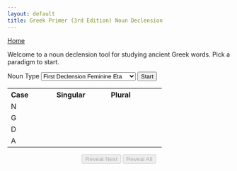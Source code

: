 ```yaml
---
layout: default 
title: Greek Primer (3rd Edition) Noun Declension
---
```


<script type="text/javascript" charset="UTF-8" src="./nouns.js"></script>

<style>
    #wrapper th {
        text-align: start;
    }

    #wrapper .variable-heading {
        min-width: 100px;
        padding-right: 15px;
    }

    #wrapper table td {
        min-width: 80px;
        padding-right: 15px;
    }

    .hidden {
        display: none;
    }

    .controls {
        width: 35%;
        margin-top: 15px;
        margin-left: auto;
        margin-right: auto;
        text-align: center;
    }
</style>

<a href="/greek/">Home</a>

<p>Welcome to a noun declension tool for studying ancient Greek words. Pick a paradigm to start.</p>

<label>Noun Type</label>
<select id="typeSelect">
    <option value="first-fem-eta">First Declension Feminine Eta</option>
    <option value="first-fem-alpha">First Declension Feminine Alpha</option>
    <option value="second-m">Second Declension Masculine</option>
    <option value="second-n">Second Declension Neuter</option>
    <option value="third-n">Third Declension</option>
</select>
<button id="start">Start</button>
<div id="wrapper" class="active-table">
    <table>
        <tr><th>Case</th><th class="variable-heading">Singular</th><th class="variable-heading">Plural</th></tr>
        <tr><td>N</td><td class="col1 answer"></td><td class="answer"></td></tr>
        <tr><td>G</td><td class="col1 answer"></td><td class="answer"></td></tr>
        <tr><td>D</td><td class="col1 answer"></td><td class="answer"></td></tr>
        <tr><td>A</td><td class="col1 answer"></td><td class="answer"></td></tr>
    </table>
</div>
<div class="controls">
    <button id="reveal-next" disabled="disabled">Reveal Next</button>
    <button id="reveal-all" disabled="disabled">Reveal All</button>
</div>
